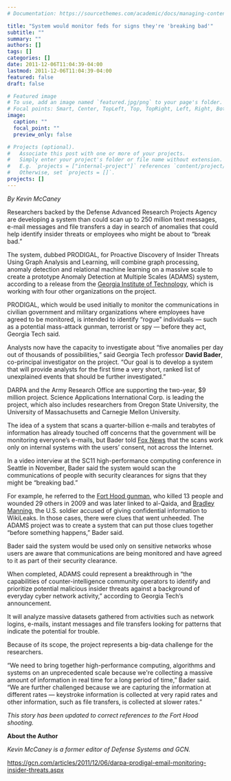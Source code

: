 ```yaml
---
# Documentation: https://sourcethemes.com/academic/docs/managing-content/

title: "System would monitor feds for signs they're 'breaking bad'"
subtitle: ""
summary: ""
authors: []
tags: []
categories: []
date: 2011-12-06T11:04:39-04:00
lastmod: 2011-12-06T11:04:39-04:00
featured: false
draft: false

# Featured image
# To use, add an image named `featured.jpg/png` to your page's folder.
# Focal points: Smart, Center, TopLeft, Top, TopRight, Left, Right, BottomLeft, Bottom, BottomRight.
image:
  caption: ""
  focal_point: ""
  preview_only: false

# Projects (optional).
#   Associate this post with one or more of your projects.
#   Simply enter your project's folder or file name without extension.
#   E.g. `projects = ["internal-project"]` references `content/project/deep-learning/index.md`.
#   Otherwise, set `projects = []`.
projects: []
---
```


*By Kevin McCaney*

Researchers backed by the Defense Advanced Research Projects Agency are developing a system than could scan up to 250 million text messages, e-mail messages and file transfers a day in search of anomalies that could help identify insider threats or employees who might be about to “break bad.”

The system, dubbed PRODIGAL, for Proactive Discovery of Insider Threats Using Graph Analysis and Learning, will combine graph processing, anomaly detection and relational machine learning on a massive scale to create a prototype Anomaly Detection at Multiple Scales (ADAMS) system, according to a release from the [Georgia Institute of Technology](http://www.gatech.edu/newsroom/release.html?nid=72599), which is working with four other organizations on the project.

PRODIGAL, which would be used initially to monitor the communications in civilian government and military organizations where employees have agreed to be monitored, is intended to identify “rogue” individuals — such as a potential mass-attack gunman, terrorist or spy — before they act, Georgia Tech said.

Analysts now have the capacity to investigate about “five anomalies per day out of thousands of possibilities,” said Georgia Tech professor **David Bader**, co-principal investigator on the project. “Our goal is to develop a system that will provide analysts for the first time a very short, ranked list of unexplained events that should be further investigated.”

DARPA and the Army Research Office are supporting the two-year, $9 million project. Science Applications International Corp. is leading the project, which also includes researchers from Oregon State University, the University of Massachusetts and Carnegie Mellon University.

The idea of a system that scans a quarter-billion e-mails and terabytes of information has already touched off concerns that the government will be monitoring everyone’s e-mails, but Bader told [Fox News](http://www.foxnews.com/scitech/2011/12/03/could-us-government-start-reading-your-emails/) that the scans work only on internal systems with the users’ consent, not across the Internet.

In a video interview at the SC11 high-performance computing conference in Seattle in November, Bader said the system would scan the communications of people with security clearances for signs that they might be “breaking bad.”

For example, he referred to the [Fort Hood gunman](http://en.wikipedia.org/wiki/Fort_Hood_shooting), who killed 13 people and wounded 29 others in 2009 and was later linked to al-Qaida, and [Bradley Manning](http://en.wikipedia.org/wiki/Bradley_Manning), the U.S. soldier accused of giving confidential information to WikiLeaks. In those cases, there were clues that went unheeded. The ADAMS project was to create a system that can put those clues together “before something happens,” Bader said.

Bader said the system would be used only on sensitive networks whose users are aware that communications are being monitored and have agreed to it as part of their security clearance.

When completed, ADAMS could represent a breakthrough in “the capabilities of counter-intelligence community operators to identify and prioritize potential malicious insider threats against a background of everyday cyber network activity,” according to Georgia Tech’s announcement.

It will analyze massive datasets gathered from activities such as network logins, e-mails, instant messages and file transfers looking for patterns that indicate the potential for trouble.

Because of its scope, the project represents a big-data challenge for the researchers.

“We need to bring together high-performance computing, algorithms and systems on an unprecedented scale because we're collecting a massive amount of information in real time for a long period of time,” Bader said. “We are further challenged because we are capturing the information at different rates — keystroke information is collected at very rapid rates and other information, such as file transfers, is collected at slower rates.”

*This story has been updated to correct references to the Fort Hood shooting.*
 
**About the Author**

*Kevin McCaney is a former editor of Defense Systems and GCN.*

https://gcn.com/articles/2011/12/06/darpa-prodigal-email-monitoring-insider-threats.aspx

